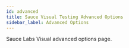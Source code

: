 ```yaml
---
id: advanced
title: Sauce Visual Testing Advanced Options
sidebar_label: Advanced Options
---
```


Sauce Labs Visual advanced options page.